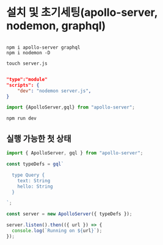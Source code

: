 # 설치 및 초기세팅(apollo-server, nodemon, graphql)

```Terminal

npm i apollo-server graphql
npm i nodemon -D

touch server.js

```

```json package.json

"type":"module"
"scripts": {
    "dev": "nodemon server.js",
}

```

```javascript server.js
import {ApolloServer,gql} from "apollo-server";


```

```Terminal
npm run dev

```

## 실행 가능한 첫 상태
``` javascript server.js
import { ApolloServer, gql } from "apollo-server";

const typeDefs = gql`

  type Query {
    text: String
    hello: String
  }

`;

const server = new ApolloServer({ typeDefs });

server.listen().then(({ url }) => {
  console.log(`Running on ${url}`);
});

```